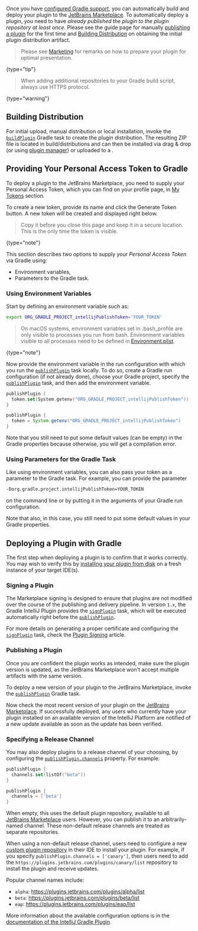 [//]: # (title: Publishing Plugins with Gradle)

<!-- Copyright 2000-2022 JetBrains s.r.o. and other contributors. Use of this source code is governed by the Apache 2.0 license that can be found in the LICENSE file. -->

Once you have [configured Gradle support](gradle_guide.md), you can automatically build and deploy your plugin to the [JetBrains Marketplace](https://plugins.jetbrains.com).
To automatically deploy a plugin, you need to have _already published the plugin to the plugin repository at least once._
Please see the guide page for manually [publishing a plugin](publishing_plugin.md) for the first time and [Building Distribution](#building-distribution) on obtaining the initial plugin distribution artifact.

> Please see [Marketing](marketing.md) for remarks on how to prepare your plugin for optimal presentation.
>
{type="tip"}

> When adding additional repositories to your Gradle build script, always use HTTPS protocol.
>
{type="warning"}

## Building Distribution

For initial upload, manual distribution or local installation, invoke the [`buildPlugin`](tools_gradle_intellij_plugin.md#buildplugin-task) Gradle task to create the plugin distribution.
The resulting ZIP file is located in <path>build/distributions</path> and can then be installed via drag & drop (or using [plugin manager](https://www.jetbrains.com/help/idea/managing-plugins.html#installing-plugins-from-disk))
or uploaded to a [](custom_plugin_repository.md).

## Providing Your Personal Access Token to Gradle

To deploy a plugin to the JetBrains Marketplace, you need to supply your Personal Access Token, which you can find on your profile page, in [My Tokens](https://plugins.jetbrains.com/author/me/tokens) section.

To create a new token, provide its name and click the <control>Generate Token</control> button.
A new token will be created and displayed right below.

> Copy it before you close this page and keep it in a secure location.
> This is the only time the token is visible.
>
{type="note"}

This section describes two options to supply your _Personal Access Token_ via Gradle using:
* Environment variables,
* Parameters to the Gradle task.

### Using Environment Variables

Start by defining an environment variable such as:

```bash
export ORG_GRADLE_PROJECT_intellijPublishToken='YOUR_TOKEN'
```

> On macOS systems, environment variables set in <path>.bash_profile</path> are only visible to processes you run from bash.
> Environment variables visible to all processes need to be defined in [Environment.plist](https://developer.apple.com/library/archive/qa/qa1067/_index.html).
>
{type="note"}

Now provide the environment variable in the run configuration with which you run the [`publishPlugin`](tools_gradle_intellij_plugin.md#publishplugin-task) task locally.
To do so, create a Gradle run configuration (if not already done), choose your Gradle project, specify the [`publishPlugin`](tools_gradle_intellij_plugin.md#publishplugin-task) task, and then add the environment variable.

<tabs group="languages">
<tab title="Kotlin" group-key="kotlin">

```kotlin
publishPlugin {
  token.set(System.getenv("ORG_GRADLE_PROJECT_intellijPublishToken"))
}
```

</tab>
<tab title="Groovy" group-key="groovy">

```groovy
publishPlugin {
  token = System.getenv("ORG_GRADLE_PROJECT_intellijPublishToken")
}
```

</tab>
</tabs>


Note that you still need to put some default values (can be empty) in the Gradle properties because otherwise, you will get a compilation error.

### Using Parameters for the Gradle Task

Like using environment variables, you can also pass your token as a parameter to the Gradle task.
For example, you can provide the parameter

```bash
-Dorg.gradle.project.intellijPublishToken=YOUR_TOKEN
```
on the command line or by putting it in the arguments of your Gradle run configuration.

Note that also, in this case, you still need to put some default values in your Gradle properties.

## Deploying a Plugin with Gradle

The first step when deploying a plugin is to confirm that it works correctly.
You may wish to verify this by [installing your plugin from disk](https://www.jetbrains.com/help/idea/managing-plugins.html) on a fresh instance of your target IDE(s).

### Signing a Plugin

The Marketplace signing is designed to ensure that plugins are not modified over the course of the publishing and delivery pipeline.
In version `1.x`, the Gradle IntelliJ Plugin provides the [`signPlugin`](tools_gradle_intellij_plugin.md#signplugin-task) task, which will be executed automatically right before the [`publishPlugin`](tools_gradle_intellij_plugin.md#publishplugin-task).

For more details on generating a proper certificate and configuring the [`signPlugin`](tools_gradle_intellij_plugin.md#signplugin-task) task, check the [Plugin Signing](plugin_signing.md) article.

### Publishing a Plugin

Once you are confident the plugin works as intended, make sure the plugin version is updated, as the JetBrains Marketplace won't accept multiple artifacts with the same version.

To deploy a new version of your plugin to the JetBrains Marketplace, invoke the [`publishPlugin`](tools_gradle_intellij_plugin.md#publishplugin-task) Gradle task.

Now check the most recent version of your plugin on the [JetBrains Marketplace](https://plugins.jetbrains.com/).
If successfully deployed, any users who currently have your plugin installed on an available version of the IntelliJ Platform are notified of a new update available as soon as the update has been verified.

### Specifying a Release Channel

You may also deploy plugins to a release channel of your choosing, by configuring the [`publishPlugin.channels`](tools_gradle_intellij_plugin.md#publishplugin-task-channels) property.
For example:

<tabs group="languages">
<tab title="Kotlin" group-key="kotlin">

```kotlin
publishPlugin {
  channels.set(listOf("beta"))
}
```

</tab>
<tab title="Groovy" group-key="groovy">

```groovy
publishPlugin {
  channels = ['beta']
}
```

</tab>
</tabs>

When empty, this uses the default plugin repository, available to all [JetBrains Marketplace](https://plugins.jetbrains.com/) users.
However, you can publish it to an arbitrarily-named channel.
These non-default release channels are treated as separate repositories.

When using a non-default release channel, users need to configure a new [custom plugin repository](https://www.jetbrains.com/help/idea/managing-plugins.html#repos) in their IDE to install your plugin.
For example, if you specify `publishPlugin.channels = ['canary']`, then users need to add the `https://plugins.jetbrains.com/plugins/canary/list` repository to install the plugin and receive updates.

Popular channel names include:
* `alpha`: https://plugins.jetbrains.com/plugins/alpha/list
* `beta`: https://plugins.jetbrains.com/plugins/beta/list
* `eap`: https://plugins.jetbrains.com/plugins/eap/list

More information about the available configuration options is in the [documentation of the IntelliJ Gradle Plugin](tools_gradle_intellij_plugin.md#publishplugin-task).
